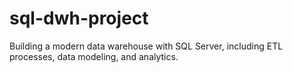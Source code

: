 # sql-dwh-project
Building a modern data warehouse with SQL Server, including ETL processes, data modeling, and analytics.
